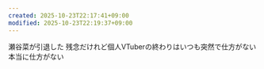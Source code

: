 ```yaml
---
created: 2025-10-23T22:17:41+09:00
modified: 2025-10-23T22:19:37+09:00
---
```


瀬谷菜が引退した
残念だけれど個人VTuberの終わりはいつも突然で仕方がない
本当に仕方がない
